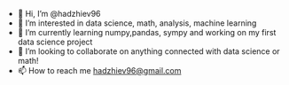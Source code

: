- 👋 Hi, I’m @hadzhiev96
- 👀 I’m interested in data science, math, analysis, machine learning
- 🌱 I’m currently learning numpy,pandas, sympy and working on my first data science project 
- 💞️ I’m looking to collaborate on anything connected with data science or math! 
- 📫 How to reach me hadzhiev96@gmail.com

<!---
hadzhiev96/hadzhiev96 is a ✨ special ✨ repository because its `README.md` (this file) appears on your GitHub profile.
You can click the Preview link to take a look at your changes.
--->
